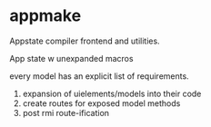 appmake
=======

Appstate compiler frontend and utilities.

App state w unexpanded macros

every model has an explicit list of requirements.

1. expansion of uielements/models into their code
2. create routes for exposed model methods
3. post rmi route-ification





